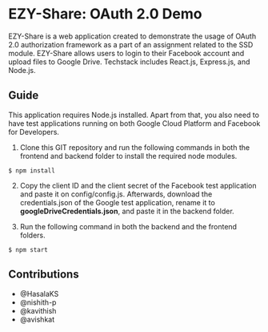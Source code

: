 # EZY-Share: OAuth 2.0 Demo

EZY-Share is a web application created to demonstrate the usage of OAuth 2.0 authorization framework as a part of an assignment related to the SSD module. EZY-Share allows users to login to their Facebook account and upload files to Google Drive. Techstack includes React.js, Express.js, and Node.js. 

## Guide

This application requires Node.js installed. Apart from that, you also need to have test applications running on both Google Cloud Platform and Facebook for Developers. 

1. Clone this GIT repository and run the following commands in both the frontend and backend folder to install the required node modules. 

```
$ npm install
```

2. Copy the client ID and the client secret of the Facebook test application and paste it on config/config.js. Afterwards, download the credentials.json of the Google test application, rename it to **googleDriveCredentials.json**, and paste it in the backend folder. 

3. Run the following command in both the backend and the frontend folders.

```
$ npm start
```

## Contributions

- @HasalaKS
- @nishith-p
- @kavithish
- @avishkat
